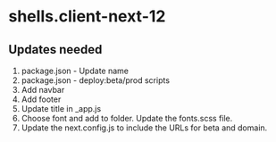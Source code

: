 # shells.client-next-12

## Updates needed

1. package.json - Update name
1. package.json - deploy:beta/prod scripts
1. Add navbar
1. Add footer
1. Update title in \_app.js
1. Choose font and add to folder. Update the fonts.scss file.
1. Update the next.config.js to include the URLs for beta and domain.
